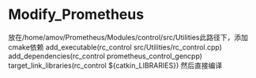 # Modify_Prometheus
放在/home/amov/Prometheus/Modules/control/src/Utilities此路径下，添加cmake依赖
add_executable(rc_control src/Utilities/rc_control.cpp)
add_dependencies(rc_control prometheus_control_gencpp)
target_link_libraries(rc_control ${catkin_LIBRARIES})
然后直接编译
